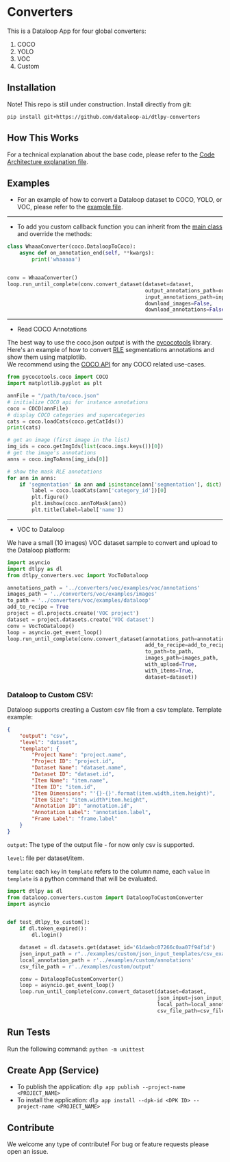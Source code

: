 # Converters

This is a Dataloop App for four global converters:

1. COCO
2. YOLO
3. VOC
4. Custom

## Installation

Note! This repo is still under construction.
Install directly from git:

```shell
pip install git+https://github.com/dataloop-ai/dtlpy-converters
```

## How This Works

For a technical explanation about the base code, please refer to the [Code Architecture explanation file](assets/code_arch.md).

## Examples

* For an example of how to convert a Dataloop dataset to COCO, YOLO, or VOC, please refer to the [example file](examples/coco_yolo_voc/converters_example.py).

----

* To add you custom callback function you can inherit from the [main class](dtlpy_converters/base/base_converter.py) and override the methods:

```python
class WhaaaConverter(coco.DataloopToCoco):
    async def on_annotation_end(self, **kwargs):
        print('whaaaaa')


conv = WhaaaConverter()
loop.run_until_complete(conv.convert_dataset(dataset=dataset,
                                             output_annotations_path=output_annotations_path,
                                             input_annotations_path=input_annotations_path,
                                             download_images=False,
                                             download_annotations=False))
```

----

* Read COCO Annotations

The best way to use the coco.json output is with
the [pycocotools](https://github.com/cocodataset/cocoapi/tree/master/PythonAPI/pycocotools) library.  
Here's an example of how to convert [RLE](https://en.wikipedia.org/wiki/Run-length_encoding) segmentations annotations
and show them using matplotlib.  
We recommend using the [COCO API](https://github.com/cocodataset/cocoapi) for any COCO
related use-cases.

```python
from pycocotools.coco import COCO
import matplotlib.pyplot as plt

annFile = "/path/to/coco.json"
# initialize COCO api for instance annotations
coco = COCO(annFile)
# display COCO categories and supercategories
cats = coco.loadCats(coco.getCatIds())
print(cats)

# get an image (first image in the list)
img_ids = coco.getImgIds(list(coco.imgs.keys())[0])
# get the image's annotations
anns = coco.imgToAnns[img_ids[0]]

# show the mask RLE annotations
for ann in anns:
    if 'segmentation' in ann and isinstance(ann['segmentation'], dict):
        label = coco.loadCats(ann['category_id'])[0]
        plt.figure()
        plt.imshow(coco.annToMask(ann))
        plt.title(label=label['name'])

```
----
* VOC to Dataloop

We have a small (10 images) VOC dataset sample to convert and upload to the Dataloop platform:

```python
import asyncio
import dtlpy as dl
from dtlpy_converters.voc import VocToDataloop

annotations_path = '../converters/voc/examples/voc/annotations'
images_path = '../converters/voc/examples/images'
to_path = '../converters/voc/examples/dataloop'
add_to_recipe = True
project = dl.projects.create('VOC project')
dataset = project.datasets.create('VOC dataset')
conv = VocToDataloop()
loop = asyncio.get_event_loop()
loop.run_until_complete(conv.convert_dataset(annotations_path=annotations_path,
                                             add_to_recipe=add_to_recipe,
                                             to_path=to_path,
                                             images_path=images_path,
                                             with_upload=True,
                                             with_items=True,
                                             dataset=dataset))
```

### Dataloop to Custom CSV:

Dataloop supports creating a Custom csv file from a csv template.
Template example:

``` json
{
    "output": "csv",
    "level": "dataset",
    "template": {
        "Project Name": "project.name",
        "Project ID": "project.id",
        "Dataset Name": "dataset.name",
        "Dataset ID": "dataset.id",
        "Item Name": "item.name",
        "Item ID": "item.id",
        "Item Dimensions": "'{}-{}'.format(item.width,item.height)",
        "Item Size": "item.width*item.height",
        "Annotation ID": "annotation.id",
        "Annotation Label": "annotation.label",
		"Frame Label": "frame.label"
    }
}
```

`output`: The type of the output file - for now only csv is supported.

`level`: file per dataset/item.

`template`: each `key` in `template` refers to the column name,
each `value` in `template` is a python command that will be evaluated.

```python            
import dtlpy as dl
from dataloop.converters.custom import DataloopToCustomConverter
import asyncio


def test_dtlpy_to_custom():
    if dl.token_expired():
        dl.login()

    dataset = dl.datasets.get(dataset_id='61daebc07266c0aa07f94f1d')
    json_input_path = r"../examples/custom/json_input_templates/csv_example.json"
    local_annotation_path = r'../examples/custom/annotations'
    csv_file_path = r'../examples/custom/output'

    conv = DataloopToCustomConverter()
    loop = asyncio.get_event_loop()
    loop.run_until_complete(conv.convert_dataset(dataset=dataset,
                                                 json_input=json_input_path,
                                                 local_path=local_annotation_path,
                                                 csv_file_path=csv_file_path))
```

## Run Tests
Run the following command: `python -m unittest`

## Create App (Service)
* To publish the application: `dlp app publish --project-name <PROJECT_NAME>`
* To install the application:  `dlp app install --dpk-id <DPK ID> --project-name <PROJECT_NAME>`

## Contribute

We welcome any type of contribute! For bug or feature requests please open an issue.

